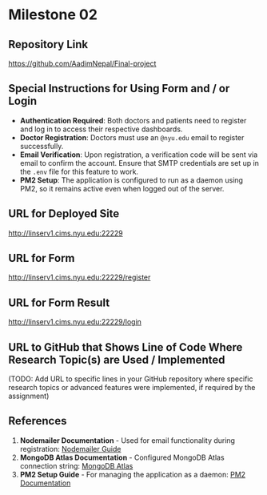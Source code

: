 Milestone 02
===

Repository Link
---
https://github.com/AadimNepal/Final-project

Special Instructions for Using Form and / or Login
---
- **Authentication Required**: Both doctors and patients need to register and log in to access their respective dashboards.
- **Doctor Registration**: Doctors must use an `@nyu.edu` email to register successfully.
- **Email Verification**: Upon registration, a verification code will be sent via email to confirm the account. Ensure that SMTP credentials are set up in the `.env` file for this feature to work.
- **PM2 Setup**: The application is configured to run as a daemon using PM2, so it remains active even when logged out of the server.

URL for Deployed Site 
---
http://linserv1.cims.nyu.edu:22229

URL for Form
---
http://linserv1.cims.nyu.edu:22229/register

URL for Form Result
---
http://linserv1.cims.nyu.edu:22229/login

URL to GitHub that Shows Line of Code Where Research Topic(s) are Used / Implemented
--- 
(TODO: Add URL to specific lines in your GitHub repository where specific research topics or advanced features were implemented, if required by the assignment)

References 
---
1. **Nodemailer Documentation** - Used for email functionality during registration: [Nodemailer Guide](https://nodemailer.com/about/)
2. **MongoDB Atlas Documentation** - Configured MongoDB Atlas connection string: [MongoDB Atlas](https://www.mongodb.com/docs/atlas/)
3. **PM2 Setup Guide** - For managing the application as a daemon: [PM2 Documentation](https://pm2.keymetrics.io/)
